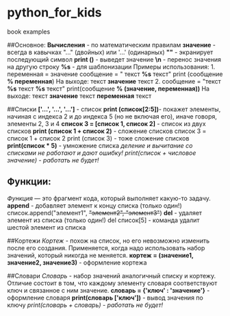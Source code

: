 # python_for_kids
book examples

##Основное:
**Вычисления** - по математическим правилам
**значение** - всегда в кавычках "..." (двойных) или '...' (одинарных) 
**"\"** - экранирует последующий символ
**print ()** - выведет значение
**\n** - перенос значения на другую строку
**%s** - для шаблонизации
    Примеры использования:
    1. переменная = значение
    сообщение = " текст **%s** текст"
    print (сообщение **% переменная**)
    На выходе: текст **значение** текст
    2. сообщение = "текст **%s** текст **%s** текст"
    print(сообщение **% (значение, переменная))**
    На выходе: текст **значение** текст **переменная** текст

##Списки
**['...', '...', '...']** - список
**print (список[2:5])**- покажет элементы, начиная с индекса 2 и до индекса 5 (но не включая его), иначе говоря, элементы 2, 3 и 4
**список 3 = [список 1, список 2]** - список из двух списков
**print (список 1 + список 2)** - сложение списков
список 3 = список 1 + список 2
print (список 3) - тоже сложение списков
**print(список * 5)** - умножение списка
    *деление и вычитание со списками не работают и дают ошибку!*
    *print(список + числовое значение) - работать не будет!*

## Функции:
*Функция* —  это фрагмент кода, который выполняет какую-то задачу. 
**append** - добавляет элемент к концу списка (только один!)
    список.append("элемент1", ~~"элемент2", "элемент3"~~)
**del** - удаляет элемент из списка (только один!)
    del список[5] - команда удалит шестой элемент из списка

##Кортежи
*Кортеж* - похож на список, но его невозможно изменить после его создания. Применяется, когда надо использовать набор значений, который никогда не меняется.
**кортеж = (значение1, значение2, значение3)** - оформление кортежа

##Словари
*Словарь* - набор значений аналогичный списку и кортежу. Отличие состоит в том, что каждому элементу словаря соответствуют ключ и связанное с ним значение. 
**словарь = {'ключ' : 'значение'}** - оформление словаря
**print(словарь ['ключ'])** - вывод значения по ключу
    *print(словарь + словарь) - работать не будет!*

